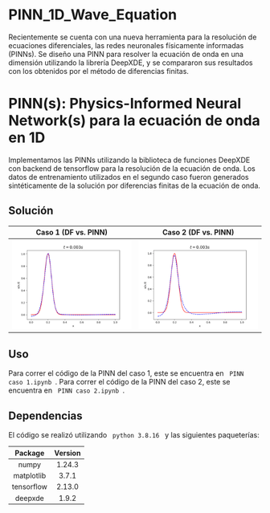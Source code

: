 # PINN_1D_Wave_Equation
Recientemente se cuenta con una nueva herramienta para la resolución de ecuaciones diferenciales, las redes neuronales físicamente informadas (PINNs). Se diseño una PINN para resolver la ecuación de onda en una dimensión utilizando la librería DeepXDE, y se compararon sus resultados con los obtenidos por el método de diferencias finitas.

# PINN(s): Physics-Informed Neural Network(s) para la ecuación de onda en 1D
Implementamos las PINNs utilizando la biblioteca de funciones DeepXDE con backend de tensorflow para la resolución de la ecuación de onda. Los datos de entrenamiento utilizados en el segundo caso fueron generados sintéticamente de la solución por diferencias finitas de la ecuación de onda. 

## Solución
|Caso 1 (DF vs. PINN)|Caso 2 (DF vs. PINN)|
|:---:|:---:|
|![caso1](https://github.com/Ceciliaces/PINN_1D_Wave_Equation/blob/main/Onda%201D%20DF%20No%20Homogeneo%20Caso%201.gif)|![caso2](https://github.com/Ceciliaces/PINN_1D_Wave_Equation/blob/main/Onda%201D%20DF%20No%20Homogeneo%20Caso%202.gif)|


## Uso
Para correr el código de la PINN del caso 1, este se encuentra en <code> PINN caso 1.ipynb </code>. 
Para correr el código de la PINN del caso 2, este se encuentra en <code> PINN caso 2.ipynb </code>. 

## Dependencias
El código se realizó utilizando <code> python 3.8.16 </code> y las siguientes paqueterías:

|Package                      |Version|
| :---: | :---: |
|numpy                        |1.24.3|
|matplotlib                   |3.7.1|
|tensorflow                   |2.13.0|
|deepxde                      |1.9.2|
